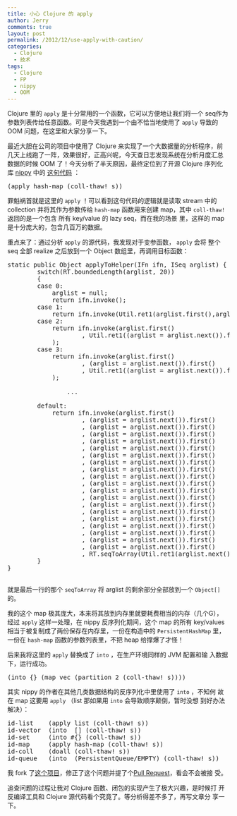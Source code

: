 ```yaml
---
title: 小心 Clojure 的 apply
author: Jerry
comments: true
layout: post
permalink: /2012/12/use-apply-with-caution/
categories:
  - Clojure
  - 技术
tags:
  - Clojure
  - FP
  - nippy
  - OOM
---
```

Clojure 里的 `apply` 是十分常用的一个函数，它可以方便地让我们将一个 seq作为参数列表传给任意函数。可是今天我遇到一个由不恰当地使用了 `apply` 导致的 OOM 问题，在这里和大家分享一下。

最近大胆在公司的项目中使用了 Clojure 来实现了一个大数据量的分析程序，前 几天上线跑了一阵，效果很好，正高兴呢，今天查日志发现系统在分析月度汇总 数据的时候 OOM 了！今天分析了半天原因，最终定位到了开源 Clojure 序列化 库 [nippy][1] 中的 [这句代码][2] ：

<pre class="example">(apply hash-map (coll-thaw! s))
</pre>

罪魁祸首就是这里的 `apply` ！可以看到这句代码的逻辑就是读取 stream 中的 collection 并将其作为参数传给 `hash-map` 函数用来创建 map，其中 `coll-thaw!` 返回的是一个包含 所有 key/value 的 lazy seq，而在我的场景 里，这样的 map 是十分庞大的，包含几百万的数据。

<!--more-->

重点来了：通过分析 `apply` 的源代码，我发现对于变参函数， `apply` 会将 整个seq 全部 realize 之后放到一个 Object 数组里，再调用目标函数：

<pre class="example">static public Object applyToHelper(IFn ifn, ISeq arglist) {
        switch(RT.boundedLength(arglist, 20))
        {
        case 0:
            arglist = null;
            return ifn.invoke();
        case 1:
            return ifn.invoke(Util.ret1(arglist.first(),arglist = null));
        case 2:
            return ifn.invoke(arglist.first()
                    , Util.ret1((arglist = arglist.next()).first(),arglist = null)
            );
        case 3:
            return ifn.invoke(arglist.first()
                    , (arglist = arglist.next()).first()
                    , Util.ret1((arglist = arglist.next()).first(),arglist = null)
            );

                ...

        default:
            return ifn.invoke(arglist.first()
                    , (arglist = arglist.next()).first()
                    , (arglist = arglist.next()).first()
                    , (arglist = arglist.next()).first()
                    , (arglist = arglist.next()).first()
                    , (arglist = arglist.next()).first()
                    , (arglist = arglist.next()).first()
                    , (arglist = arglist.next()).first()
                    , (arglist = arglist.next()).first()
                    , (arglist = arglist.next()).first()
                    , (arglist = arglist.next()).first()
                    , (arglist = arglist.next()).first()
                    , (arglist = arglist.next()).first()
                    , (arglist = arglist.next()).first()
                    , (arglist = arglist.next()).first()
                    , (arglist = arglist.next()).first()
                    , (arglist = arglist.next()).first()
                    , (arglist = arglist.next()).first()
                    , (arglist = arglist.next()).first()
                    , (arglist = arglist.next()).first()
                    , RT.seqToArray(Util.ret1(arglist.next(),arglist = null)));
        }
}

</pre>

就是最后一行的那个 `seqToArray` 将 arglist 的剩余部分全部放到一个 `Object[]` 的。

我的这个 map 极其庞大，本来将其放到内存里就要耗费相当的内存（几个G）， 经过 `apply` 这样一处理，在 nippy 反序列化期间，这个 map 的所有 key/values 相当于被复制成了两份保存在内存里，一份在构造中的 `PersistentHashMap` 里，一份在 `hash-map` 函数的参数列表里，不把 heap 给撑爆了才怪！

后来我将这里的 `apply` 替换成了 `into` ，在生产环境同样的 JVM 配置和输 入数据下，运行成功。

<pre class="example">(into {} (map vec (partition 2 (coll-thaw! s))))
</pre>

其实 nippy 的作者在其他几类数据结构的反序列化中里使用了 `into` ，不知何 故在 map 这要用 `apply` （list 那如果用 `into` 会导致顺序颠倒，暂时没想 到好办法解决）：

<pre class="example">id-list    (apply list (coll-thaw! s))
id-vector  (into  [] (coll-thaw! s))
id-set     (into #{} (coll-thaw! s))
id-map     (apply hash-map (coll-thaw! s))
id-coll    (doall (coll-thaw! s))
id-queue   (into  (PersistentQueue/EMPTY) (coll-thaw! s))
</pre>

我 fork 了[这个项目][3]，修正了这个问题并提了个[Pull Request][4]，看会不会被接 受。

追查问题的过程让我对 Clojure 函数、闭包的实现产生了极大兴趣，是时候打 开反编译工具和 Clojure 源代码看个究竟了。等分析得差不多了，再写文章分 享一下。

 [1]: https://github.com/ptaoussanis/nippy
 [2]: https://github.com/ptaoussanis/nippy/blob/master/src/taoensso/nippy.clj#L196
 [3]: https://github.com/moonranger/nippy
 [4]: https://github.com/ptaoussanis/nippy/pull/3
